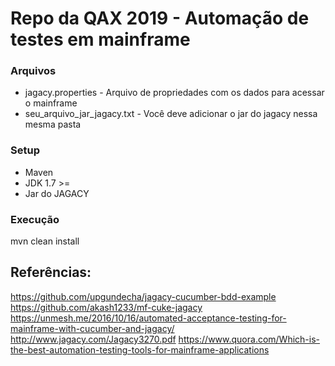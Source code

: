 # Repo da QAX 2019 - Automação de testes em mainframe

### Arquivos

- jagacy.properties - Arquivo de propriedades com os dados para acessar o mainframe
- seu_arquivo_jar_jagacy.txt - Você deve adicionar o jar do jagacy nessa mesma pasta

### Setup

- Maven
- JDK 1.7 >=
- Jar do JAGACY

### Execução

mvn clean install

## Referências:
https://github.com/upgundecha/jagacy-cucumber-bdd-example
https://github.com/akash1233/mf-cuke-jagacy
https://unmesh.me/2016/10/16/automated-acceptance-testing-for-mainframe-with-cucumber-and-jagacy/
http://www.jagacy.com/Jagacy3270.pdf
https://www.quora.com/Which-is-the-best-automation-testing-tools-for-mainframe-applications
